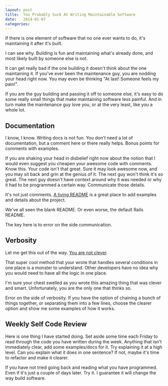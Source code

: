 ```yaml
---
layout: post
title:  You Probably Suck At Writing Maintainable Software
date:   2014-01-07
categories:
---
```


If there is one element of software that no one ever wants to do, it's maintaining it after it's built.

I can see why. Building is fun and maintaining what's already done, and most likely built by someone else is not.

It can get really bad if the one building it doesn't think about the one maintaining it. If you've ever been the maintenance guy, you are nodding your head right now. You may even be thinking "At last! Someone feels my pain!".

If you are the guy building and passing it off to someone else, it's easy to do some really small things that make maintaining software less painful. And in turn make the maintenance guy love you, or at the very least, like you a whole lot.

## Documentation

I know, I know. Writing docs is not fun. You don't need a lot of documentation, but a comment here or there really helps. Bonus points for comments with examples.

If you are shaking your head in disbelief right now about the notion that I would even suggest you cheapen your awesome code with comments. Know this. Your code isn't that great. Sure it may look awesome now, and you may sit back and grin at the genius of it. The next guy won't think it's so great. The next guy doesn't have context around why it was needed or why it had to be programmed a certain way. Communicate those details.

It's not just comments. [A living README](http://tom.preston-werner.com/2010/08/23/readme-driven-development.html) is a great place to add examples and details about the project.

We've all seen the blank README. Or even worse, the default Rails README.

The key here is to error on the side communication.

## Verbosity

Let me get this out of the way. [You are not clever](http://scottradcliff.com/post/dont_be_clever).

That super cool method that your wrote that handles several conditions in one place is a monster to understand. Other developers have no idea why you would need to have all the logic in one place.

I'm sure your chest swelled as you wrote this amazing thing that was clever and smart. Unfortunately, you are the only one that thinks so.

Error on the side of verbosity. If you have the option of chaining a bunch of things together, or separating them into a few lines, choose the clearer option and show me some examples of how it works.

## Weekly Self Code Review

Here is one thing I have started doing. Set aside some time each Friday to read through the code you have written during the week. Anything that isn't immediately clear, add some examples/docs for it. Try explaining it at a high level. Can you explain what it does in one sentence? If not, maybe it's time to refactor and make it clearer.

If you have not tried going back and reading what you have programmed. Even if it's just a couple of days later. Try it. I guarantee it will change the way build software.

